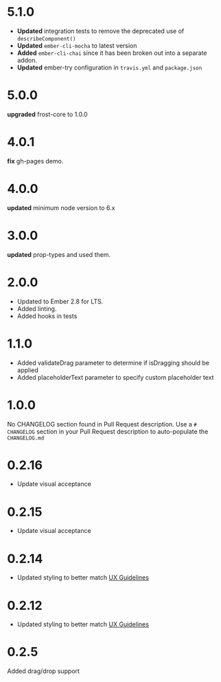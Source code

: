 # 5.1.0
* **Updated** integration tests to remove the deprecated use of `describeComponent()`
* **Updated** `ember-cli-mocha` to latest version
* **Added**  `ember-cli-chai` since it has been broken out into a separate addon.
* **Updated** ember-try configuration in `travis.yml` and `package.json`

# 5.0.0
**upgraded** frost-core to 1.0.0


# 4.0.1
**fix** gh-pages demo.



# 4.0.0
**updated** minimum node version to 6.x



# 3.0.0
**updated** prop-types and used them.



# 2.0.0
- Updated to Ember 2.8 for LTS. 
- Added linting. 
- Added hooks in tests


# 1.1.0
* Added validateDrag parameter to determine if isDragging should be applied
* Added placeholderText parameter to specify custom placeholder text



# 1.0.0
No CHANGELOG section found in Pull Request description.
Use a `# CHANGELOG` section in your Pull Request description to auto-populate the `CHANGELOG.md`

# 0.2.16
- Update visual acceptance

# 0.2.15
- Update visual acceptance

# 0.2.14
* Updated styling to better match [UX Guidelines](https://confluence.ciena.com/display/blueplanet/File+chooser+-+RR)

# 0.2.12
* Updated styling to better match [UX Guidelines](https://confluence.ciena.com/display/blueplanet/File+chooser+-+RR)

# 0.2.5

Added drag/drop support
